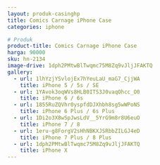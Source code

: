 ```yaml
---
layout: produk-casinghp
title: Comics Carnage iPhone Case
categories: iphone

# Produk
product-title: Comics Carnage iPhone Case
harga: 90000
sku: hn-2134
image-drive: 1dph2PMtwBlTwqmc75M8Zq9vJljJFAKTQ
gallery:
  - url: 1lhYzjYSvlojEx7hYeuLaU_maG7_CjjWA
    title: iPhone 5 / 5s / SE
  - url: 1YAvok3oqWVs8HLB0ITS3J0vaqOhcc_O0
    title: iPhone 6 / 6s
  - url: 1855RuZQVhr0yspfdDJXhbh8sg5wWPoNS
    title: iPhone 6 Plus / 6s Plus
  - url: 1Di2o3X8wSpJwsLdV__5YrG9m8r8U6euO
    title: iPhone 7 / 8
  - url: 1eru-g8ForgV2sHhNBKXJSRbbZILGJ4eD
    title: iPhone 7 Plus / 8 Plus
  - url: 1dph2PMtwBlTwqmc75M8Zq9vJljJFAKTQ
    title: iPhone X
---
```

